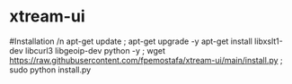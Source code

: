 # xtream-ui
#Installation /n
apt-get update ; apt-get upgrade -y
apt-get install libxslt1-dev libcurl3 libgeoip-dev python -y ; 
wget https://raw.githubusercontent.com/fpemostafa/xtream-ui/main/install.py ;
sudo python install.py

